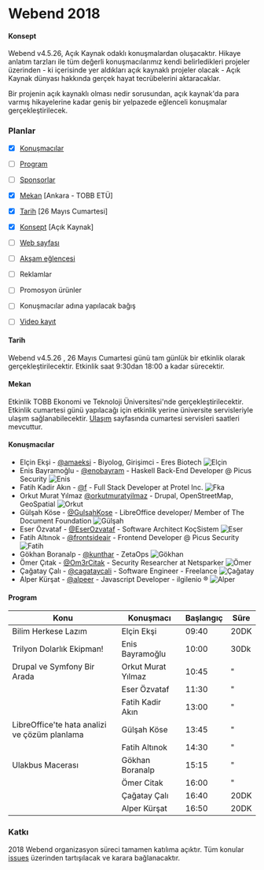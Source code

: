 # Webend 2018

#### Konsept

Webend v4.5.26, Açık Kaynak odaklı konuşmalardan oluşacaktır. Hikaye anlatım tarzları ile tüm değerli konuşmacılarımız kendi belirledikleri projeler üzerinden - ki içerisinde yer aldıkları açık kaynaklı projeler olacak - Açık Kaynak dünyası hakkında gerçek hayat tecrübelerini aktaracaklar. 

Bir projenin açık kaynaklı olması nedir sorusundan, açık kaynak'da para varmış hikayelerine kadar geniş bir yelpazede eğlenceli konuşmalar gerçekleştirilecek.


### Planlar

- [x] [Konuşmacılar](#konuşmacılar)
- [ ] [Program](#program)
- [ ] [Sponsorlar](https://github.com/Webendorg/2018/issues/8)
- [x] [Mekan](#mekan) [Ankara - TOBB ETÜ]
- [x] [Tarih](#tarih) [26 Mayıs Cumartesi]
- [x] [Konsept](#konsept) [Açık Kaynak] 
- [ ] [Web sayfası](https://github.com/Webendorg/2018/issues/12)
- [ ] [Akşam eğlencesi](https://github.com/Webendorg/2018/issues/13)
- [ ] Reklamlar
- [ ] Promosyon ürünler
- [ ] Konuşmacılar adına yapılacak bağış
- [ ] [Video kayıt](https://github.com/Webendorg/2018/issues/7)


#### Tarih

Webend v4.5.26 , 26 Mayıs Cumartesi günü tam günlük bir etkinlik olarak gerçekleştirilecektir. Etkinlik saat 9:30dan 18:00 a kadar sürecektir.


#### Mekan

Etkinlik TOBB Ekonomi ve Teknoloji Üniversitesi'nde gerçekleştirilecektir. Etkinlik cumartesi günü yapılacağı için etkinlik yerine üniversite servisleriyle ulaşım sağlanabilecektir. [Ulaşım](https://www.etu.edu.tr/tr/ulasim) sayfasında cumartesi servisleri saatleri mevcuttur.

#### Konuşmacılar
- Elçin Ekşi - [@amaeksi](https://github.com/amaeksi) - Biyolog, Girişimci - Eres Biotech ![Elçin](https://avatars2.githubusercontent.com/u/25742322?s=50&v=4)
- Enis Bayramoğlu - [@enobayram](https://github.com/enobayram) - Haskell Back-End Developer @ Picus Security ![Enis](https://avatars2.githubusercontent.com/u/1258139?s=50&v=4)
- Fatih Kadir Akın - [@f](https://github.com/f) - Full Stack Developer at Protel Inc. ![Fka](https://avatars2.githubusercontent.com/u/196477?s=50&v=4)
- Orkut Murat Yılmaz [@orkutmuratyilmaz](https://github.com/orkutmuratyilmaz) - Drupal, OpenStreetMap, GeoSpatial ![Orkut](https://avatars2.githubusercontent.com/u/7395916?s=50&v=4)
- Gülşah Köse - [@GulsahKose](https://github.com/GulsahKose) - LibreOffice developer/ Member of The Document Foundation ![Gülşah](https://avatars2.githubusercontent.com/u/2954981?s=50&v=4)
- Eser Özvataf - [@EserOzvataf](https://github.com/eserozvataf) - Software Architect KoçSistem ![Eser](https://avatars2.githubusercontent.com/u/866558?s=50&v=4)
- Fatih Altınok - [@frontsideair](https://github.com/frontsideair) - Frontend Developer @ Picus Security ![Fatih](https://avatars2.githubusercontent.com/u/868283?s=50&v=4)
- Gökhan	Boranalp - [@kunthar](https://github.com/kunthar) - ZetaOps ![Gökhan](https://avatars2.githubusercontent.com/u/49767?s=50&v=4)
- Ömer Çıtak - [@Om3rCitak](https://github.com/Om3rCitak) - Security Researcher at Netsparker ![Ömer](https://avatars2.githubusercontent.com/u/5197413?s=50&v=4)
- Çağatay Çalı - [@cagataycali](https://github.com/cagataycali) - Software Engineer - Freelance ![Çağatay](https://avatars2.githubusercontent.com/u/9213230?s=50&v=4)
- Alper Kürşat - [@alpeer](https://github.com/alpeer) - Javascript Developer - ilgilenio :registered: ![Alper](https://avatars2.githubusercontent.com/u/17167342?s=50&v=4)

#### Program

|Konu| Konuşmacı | Başlangıç | Süre |
|----|-----------|-----------|------|
|Bilim Herkese Lazım | Elçin Ekşi | 09:40 | 20DK
|Trilyon Dolarlık Ekipman!|Enis 	Bayramoğlu	|10:00| 30Dk
|Drupal ve Symfony Bir Arada |Orkut Murat	Yılmaz	|10:45| " |
||Eser	Özvataf	|11:30| " |
||Fatih Kadir	Akın|	13:00| " |
|LibreOffice'te hata analizi ve çözüm planlama|Gülşah 	Köse	|13:45| " |
||Fatih	Altınok	|14:30| " |
|Ulakbus Macerası|Gökhan	Boranalp	|15:15| " |
||Ömer	Citak	|16:00| " |
||Çağatay	Çalı|16:40| 20DK |
||Alper Kürşat|16:50| 20DK |



### Katkı

2018 Webend organizasyon süreci tamamen katılıma açıktır. Tüm konular [issues](https://github.com/Webendorg/2018/issues) üzerinden tartışılacak ve karara bağlanacaktır.
